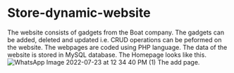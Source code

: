 # Store-dynamic-website
The website consists of gadgets from the Boat company. 
The gadgets can be added, deleted and updated i.e. CRUD operations can be peformed on the website. 
The webpages are coded using PHP language.
The data of the website is stored in MySQL database. 
The Homepage looks like this.
![WhatsApp Image 2022-07-23 at 12 34 40 PM (1)](https://user-images.githubusercontent.com/94461630/180594899-3a49af05-1f32-4fd7-a403-93de1b820d1e.jpeg)
The add page.
